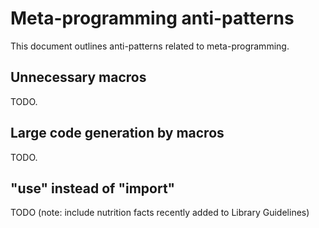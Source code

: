 # Meta-programming anti-patterns

This document outlines anti-patterns related to meta-programming.

## Unnecessary macros

TODO.

## Large code generation by macros

TODO.

## "use" instead of "import"

TODO (note: include nutrition facts recently added to Library Guidelines)
